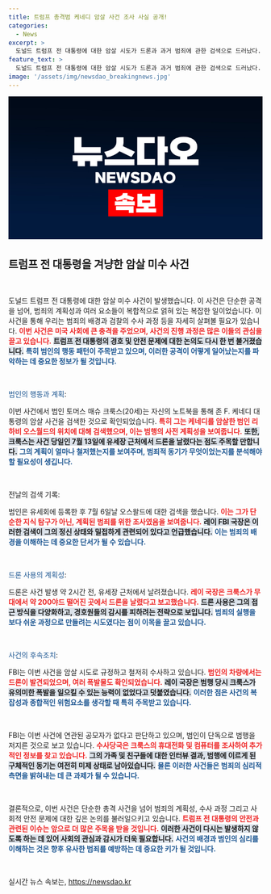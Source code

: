 ```yaml
---
title: 트럼프 총격범 케네디 암살 사건 조사 사실 공개!
categories:
  - News
excerpt: >
  도널드 트럼프 전 대통령에 대한 암살 시도가 드론과 과거 범죄에 관한 검색으로 드러났다. FBI는 총격범의 상세한 계획성과 이란의 음모에 대해 경고하며 수사를 진행하고 있다. 클릭하여 충격적인 진실을 확인하세요!
feature_text: >
  도널드 트럼프 전 대통령에 대한 암살 시도가 드론과 과거 범죄에 관한 검색으로 드러났다. FBI는 총격범의 상세한 계획성과 이란의 음모에 대해 경고하며 수사를 진행하고 있다. 클릭하여 충격적인 진실을 확인하세요!
image: '/assets/img/newsdao_breakingnews.jpg'
---
```


<p><img src="/assets/img/newsdao_breakingnews.jpg" alt="pcversion 속보" /></p>

<h2 data-ke-size="size26">트럼프 전 대통령을 겨냥한 암살 미수 사건</h2>

<p data-ke-size="size16">&nbsp;</p>

<p>도널드 트럼프 전 대통령에 대한 암살 미수 사건이 발생했습니다. 이 사건은 단순한 공격을 넘어, 범죄의 계획성과 여러 요소들이 복합적으로 얽혀 있는 복잡한 일이었습니다. 이 사건을 통해 우리는 범죄의 배경과 검찰의 수사 과정 등을 자세히 살펴볼 필요가 있습니다. <b><span style="color: #ee2323;">이번 사건은 미국 사회에 큰 충격을 주었으며, 사건의 진행 과정은 많은 이들의 관심을 끌고 있습니다.</span></b> <b><span style="background-color: #21538527;">트럼프 전 대통령의 경호 및 안전 문제에 대한 논의도 다시 한 번 불거졌습니다.</span></b> <b><span style="color: #1a5490;">특히 범인의 행동 패턴이 주목받고 있으며, 이러한 공격이 어떻게 일어났는지를 파악하는 데 중요한 정보가 될 것입니다.</span></b> </p>

<p data-ke-size="size16">&nbsp;</p>

<p><span style="color: #1a5490;">범인의 행동과 계획</span>: </p>

<p>이번 사건에서 범인 토머스 매슈 크룩스(20세)는 자신의 노트북을 통해 존 F. 케네디 대통령의 암살 사건을 검색한 것으로 확인되었습니다. <b><span style="color: #ee2323;">특히 그는 케네디를 암살한 범인 리 하비 오스월드의 위치에 대해 검색했으며, 이는 범행의 사전 계획성을 보여줍니다.</span></b> <b><span style="background-color: #21538527;">또한, 크룩스는 사건 당일인 7월 13일에 유세장 근처에서 드론을 날렸다는 점도 주목할 만합니다.</span></b> <b><span style="color: #1a5490;">그의 계획이 얼마나 철저했는지를 보여주며, 범죄적 동기가 무엇이었는지를 분석해야 할 필요성이 생깁니다.</span></b></p>

<p data-ke-size="size16">&nbsp;</p>

<p>전날의 검색 기록: </p>

<p>범인은 유세회에 등록한 후 7월 6일날 오스왈드에 대한 검색을 했습니다. <b><span style="color: #ee2323;">이는 그가 단순한 지식 탐구가 아닌, 계획된 범죄를 위한 조사였음을 보여줍니다.</span></b> <b><span style="background-color: #21538527;">레이 FBI 국장은 이러한 검색이 그의 정신 상태와 밀접하게 관련되어 있다고 언급했습니다.</span></b> <b><span style="color: #1a5490;">이는 범죄의 배경을 이해하는 데 중요한 단서가 될 수 있습니다.</span></b></p>

<p data-ke-size="size16">&nbsp;</p>

<p><span style="color: #1a5490;">드론 사용의 계획성</span>: </p>

<p>드론은 사건 발생 약 2시간 전, 유세장 근처에서 날려졌습니다. <b><span style="color: #ee2323;">레이 국장은 크룩스가 무대에서 약 200야드 떨어진 곳에서 드론을 날렸다고 보고했습니다.</span></b> <b><span style="background-color: #21538527;">드론 사용은 그의 접근 방식을 다양화하고, 경호원들의 감시를 피하려는 전략으로 보입니다.</span></b> <b><span style="color: #1a5490;">범죄의 실행을 보다 쉬운 과정으로 만들려는 시도였다는 점이 이목을 끌고 있습니다.</span></b></p>

<p data-ke-size="size16">&nbsp;</p>

<p><span style="color: #1a5490;">사건의 후속조치</span>: </p>

<p>FBI는 이번 사건을 암살 시도로 규정하고 철저히 수사하고 있습니다. <b><span style="color: #ee2323;">범인의 차량에서는 드론이 발견되었으며, 여러 폭발물도 확인되었습니다.</span></b> <b><span style="background-color: #21538527;">레이 국장은 범행 당시 크룩스가 유의미한 폭발을 일으킬 수 있는 능력이 없었다고 덧붙였습니다.</span></b> <b><span style="color: #1a5490;">이러한 점은 사건의 복잡성과 종합적인 위험요소를 생각할 때 특히 주목받고 있습니다.</span></b></p>

<p data-ke-size="size16">&nbsp;</p>

<p>FBI는 이번 사건에 연관된 공모자가 없다고 판단하고 있으며, 범인이 단독으로 범행을 저지른 것으로 보고 있습니다. <b><span style="color: #ee2323;">수사당국은 크룩스의 휴대전화 및 컴퓨터를 조사하여 추가적인 정보를 찾고 있습니다.</span></b> <b><span style="background-color: #21538527;">그의 가족 및 친구들에 대한 인터뷰 결과, 범행에 이르게 된 구체적인 동기는 여전히 미제 상태로 남아있습니다.</span></b> <b><span style="color: #1a5490;">물론 이러한 사건들은 범죄의 심리적 측면을 밝혀내는 데 큰 과제가 될 수 있습니다.</span></b></p>

<p data-ke-size="size16">&nbsp;</p>

<p>결론적으로, 이번 사건은 단순한 총격 사건을 넘어 범죄의 계획성, 수사 과정 그리고 사회적 안전 문제에 대한 깊은 논의를 불러일으키고 있습니다. <b><span style="color: #ee2323;">트럼프 전 대통령의 안전과 관련된 이슈는 앞으로 더 많은 주목을 받을 것입니다.</span></b> <b><span style="background-color: #21538527;">이러한 사건이 다시는 발생하지 않도록 하는 데 있어 사회의 관심과 감시가 더욱 필요합니다.</span></b> <b><span style="color: #1a5490;">사건의 배경과 범인의 심리를 이해하는 것은 향후 유사한 범죄를 예방하는 데 중요한 키가 될 것입니다.</span></b></p>

<p data-ke-size="size16">&nbsp;</p>
실시간 뉴스 속보는, <a href="https://newsdao.kr" rel="dofollow">https://newsdao.kr</a>


